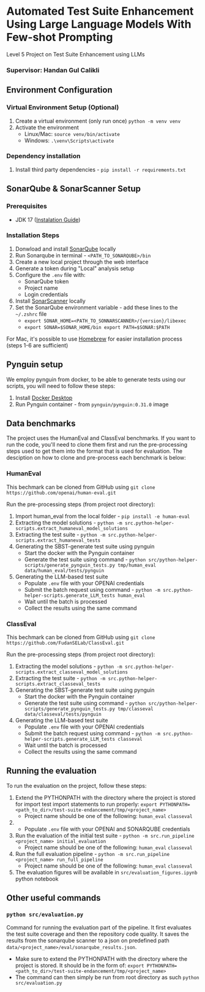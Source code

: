 # Automated Test Suite Enhancement Using Large Language Models With Few-shot Prompting
Level 5 Project on Test Suite Enhancement using LLMs

### Supervisor: Handan Gul Calikli

## Environment Configuration

### Virtual Environment Setup (Optional)

1. Create a virtual environment (only run once) `python -m venv venv`
2. Activate the environment
    - Linux/Mac: `source venv/bin/activate`
    - Windows: `.\venv\Scripts\activate`

### Dependency installation

1. Install third party dependencies - `pip install -r requirements.txt`

## SonarQube & SonarScanner Setup

### Prerequisites

- JDK 17 ([Instalation Guide](https://www3.cs.stonybrook.edu/~amione/CSE114_Course/materials/resources/InstallingJava17.pdf))

### Installation Steps

1. Donwload and install [SonarQube](https://docs.sonarsource.com/sonarqube/latest/try-out-sonarqube/#installing-a-local-instance-of-sonarqube) locally
2. Run Sonarqube in terminal - `<PATH_TO_SONARQUBE>/bin` 
3. Create a new local project through the web interface
4. Generate a token during "Local" analysis setup
5. Configure the `.env` file with:
    - SonarQube token
    - Project name
    - Login credentials
6. Install [SonarScanner](https://docs.sonarsource.com/sonarcloud/advanced-setup/ci-based-analysis/sonarscanner-cli/) locally
7. Set the SonarQube environment variable - add these lines to the `~/.zshrc` file
   - `export SONAR_HOME=<PATH_TO_SONNARSCANNER>/{version}/libexec`
   - `export SONAR=$SONAR_HOME/bin export PATH=$SONAR:$PATH`

For Mac, it's possible to use [Homebrew](https://techblost.com/how-to-setup-sonarqube-locally-on-mac/) for easier installation process (steps 1-6 are sufficient)

## Pynguin setup

We employ pynguin from docker, to be able to generate tests using our scripts, you will need to follow these steps:

1. Install [Docker Desktop](https://docs.docker.com/desktop/)
2. Run Pynguin container - from `pynguin/pynguin:0.31.0` image

## Data benchmarks
The project uses the HumanEval and ClassEval benchmarks. If you want to run the code, you'll need to clone them first and run the pre-processing steps used to get them into the format that is used for evaluation. The desciption on how to clone and pre-process each benchmark is below:

### HumanEval
This bechmark can be cloned from GitHub using `git clone https://github.com/openai/human-eval.git`

Run the pre-processing steps  (from project root directory):
1. Import human_eval from the local folder - `pip install -e human-eval`
2. Extracting the model solutions - `python -m src.python-helper-scripts.extract_humaneval_model_solutions`
3. Extracting the test suite - `python -m src.python-helper-scripts.extract_humaneval_tests`
4. Generating the SBST-generate test suite using pynguin
    - Start the docker with the Pynguin container
    - Generate the test suite using command - `python src/python-helper-scripts/generate_pynguin_tests.py tmp/human_eval data/human_eval/tests/pynguin`
5. Generating the LLM-based test suite
    - Populate `.env` file with your OPENAI credentials
    - Submit the batch request using command - `python -m src.python-helper-scripts.generate_LLM_tests human_eval`
    - Wait until the batch is processed
    - Collect the results using the same command

### ClassEval
This bechmark can be cloned from GitHub using `git clone https://github.com/FudanSELab/ClassEval.git`

Run the pre-processing steps (from project root directory):
1. Extracting the model solutions - `python -m src.python-helper-scripts.extract_classeval_model_solutions`
2. Extracting the test suite - `python -m src.python-helper-scripts.extract_classeval_tests`
3. Generating the SBST-generate test suite using pynguin
    - Start the docker with the Pynguin container
    - Generate the test suite using command - `python src/python-helper-scripts/generate_pynguin_tests.py tmp/classeval data/classeval/tests/pynguin`
4. Generating the LLM-based test suite
    - Populate `.env` file with your OPENAI credentials
    - Submit the batch request using command - `python -m src.python-helper-scripts.generate_LLM_tests classeval`
    - Wait until the batch is processed
    - Collect the results using the same command

## Running the evaluation

To run the evaluation on the project, follow these steps:

1. Extend the PYTHONPATH with the directory where the project is stored for import test import statements to run properly: `export PYTHONPATH=<path_to_dir>/test-suite-endancement/tmp/<project_name>` 
    - Project name should be one of the following: `human_eval` `classeval`
2. - Populate `.env` file with your OPENAI and SONARQUBE credentials
3. Run the evaluation of the initial test suite - `python -m src.run_pipeline <project_name> initial_evaluation`
    - Project name should be one of the following: `human_eval` `classeval`
4. Run the full evaluation pipeline - `python -m src.run_pipeline <project_name> run_full_pipeline`
    - Project name should be one of the following: `human_eval` `classeval`
5. The evaluation figures will be available in `src/evaluation_figures.ipynb` python notebook

## Other useful commands

### `python src/evaluation.py`
Command for running the evaluation part of the pipeline. It first evaluates the test suite coverage and then the repository code quality. It saves the results from the sonarqube scanner to a json on predefined path `data/<project_name>/eval/sonarqube_results.json`.
- Make sure to extend the PYTHONPATH with the directory where the project is stored. It should be in the form of: `export PYTHONPATH=<path_to_dir>/test-suite-endancement/tmp/<project_name>`
- The command can then simply be run from root directory as such `python src/evaluation.py`



